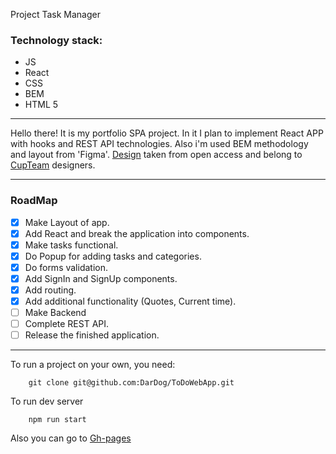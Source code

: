 Project Task Manager

### Technology stack:
* JS 
* React
* CSS 
* BEM
* HTML 5

___

Hello there! 
It is my portfolio SPA project. In it I plan to implement React APP with hooks and REST API technologies. Also i'm used BEM methodology and layout from 'Figma'. 
[Design](https://www.figma.com/file/Ck9WI2lSqEK77YUkWkKXJK/SPA-TasksBook-Todos-Community) taken from open access and belong to [CupTeam](https://cupteam.space/) designers.

___

### RoadMap

*[x] Make Layout of app.
*[x] Add React and break the application into components.
*[x] Make tasks functional.
*[x] Do Popup for adding tasks and categories.
*[x] Do forms validation.
*[x] Add SignIn and SignUp components.
*[x] Add routing.
*[x] Add additional functionality (Quotes, Current time).
*[ ] Make Backend
*[ ] Complete REST API.
*[ ] Release the finished application.

___

To run a project on your own, you need:

        git clone git@github.com:DarDog/ToDoWebApp.git
        
To run dev server 

        npm run start

Also you can go to [Gh-pages](https://DarDog.github.io/ToDoWebApp) 